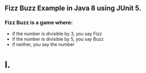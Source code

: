 ## Fizz Buzz Example in Java 8 using JUnit 5.

### Fizz Buzz is a game where:
- if the number is divisible by 3, you say Fizz
- if the number is divisible by 5, you say Buzz
- if neither, you say the number
# I.
